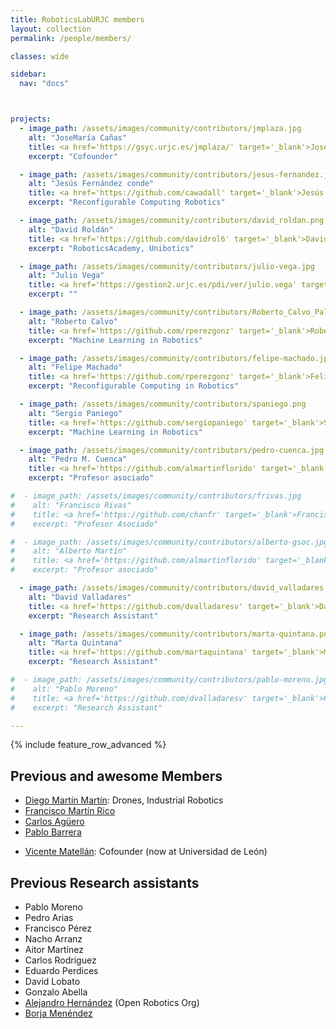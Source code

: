 ```yaml
---
title: RoboticsLabURJC members
layout: collection
permalink: /people/members/

classes: wide

sidebar:
  nav: "docs"



projects:
  - image_path: /assets/images/community/contributors/jmplaza.jpg
    alt: "JoseMaría Cañas"
    title: <a href='https://gsyc.urjc.es/jmplaza/' target='_blank'>JoseMaría Cañas</a>
    excerpt: "Cofounder"

  - image_path: /assets/images/community/contributors/jesus-fernandez.jpg
    alt: "Jesús Fernández conde"
    title: <a href='https://github.com/cawadall' target='_blank'>Jesús Fernández Conde</a>
    excerpt: "Reconfigurable Computing Robotics"

  - image_path: /assets/images/community/contributors/david_roldan.png
    alt: "David Roldán"
    title: <a href='https://github.com/davidrol6' target='_blank'>David Roldán</a>
    excerpt: "RoboticsAcademy, Unibotics"

  - image_path: /assets/images/community/contributors/julio-vega.jpg
    alt: "Julio Vega"
    title: <a href='https://gestion2.urjc.es/pdi/ver/julio.vega' target='_blank'>Julio Vega</a>
    excerpt: ""

  - image_path: /assets/images/community/contributors/Roberto_Calvo_Palomino.jpg
    alt: "Roberto Calvo"
    title: <a href='https://github.com/rperezgonz' target='_blank'>Roberto Calvo</a>
    excerpt: "Machine Learning in Robotics"

  - image_path: /assets/images/community/contributors/felipe-machado.jpg
    alt: "Felipe Machado"
    title: <a href='https://github.com/rperezgonz' target='_blank'>Felipe Machado</a>
    excerpt: "Reconfigurable Computing in Robotics"

  - image_path: /assets/images/community/contributors/spaniego.png
    alt: "Sergio Paniego"
    title: <a href='https://github.com/sergiopaniego' target='_blank'>Sergio Paniego</a>
    excerpt: "Machine Learning in Robotics"

  - image_path: /assets/images/community/contributors/pedro-cuenca.jpg
    alt: "Pedro M. Cuenca"
    title: <a href='https://github.com/almartinflorido' target='_blank'>Pedro M. Cuenca</a>
    excerpt: "Profesor asociado"

#  - image_path: /assets/images/community/contributors/frivas.jpg
#    alt: "Francisco Rivas"
#    title: <a href='https://github.com/chanfr' target='_blank'>Francisco Rivas</a>
#    excerpt: "Profesor Asociado"

#  - image_path: /assets/images/community/contributors/alberto-gsoc.jpg
#    alt: "Alberto Martín"
#    title: <a href='https://github.com/almartinflorido' target='_blank'>Alberto Martín</a>
#    excerpt: "Profesor asociado"

  - image_path: /assets/images/community/contributors/david_valladares.png
    alt: "David Valladares"
    title: <a href='https://github.com/dvalladaresv' target='_blank'>David Valladares</a>
    excerpt: "Research Assistant"

  - image_path: /assets/images/community/contributors/marta-quintana.png
    alt: "Marta Quintana"
    title: <a href='https://github.com/martaquintana' target='_blank'>Marta Quintana</a>
    excerpt: "Research Assistant"

#  - image_path: /assets/images/community/contributors/pablo-moreno.jpg
#    alt: "Pablo Moreno"
#    title: <a href='https://github.com/dvalladaresv' target='_blank'>Pablo Moreno</a>
#    excerpt: "Research Assistant"

---
```



{% include feature_row_advanced %}

## Previous and awesome Members

- [Diego Martín Martín](): Drones, Industrial Robotics
- [Francisco Martín Rico](https://github.com/almartinflorido)
- [Carlos Agüero](https://github.com/jordonezcerezo) 
- [Pablo Barrera](https://github.com/crodriguezgarci)
<!--  - [Juan Gonzalez](https://github.com/Obijuan): FPGA-robotics. -->
- [Vicente Matellán](): Cofounder (now at Universidad de León)

## Previous Research assistants

- Pablo Moreno
- Pedro Arias
- Francisco Pérez
- Nacho Arranz
- Aitor Martínez
- Carlos Rodriguez
- Eduardo Perdices
- David Lobato
- Gonzalo Abella
- [Alejandro Hernández](https://github.com/ahcorde) (Open Robotics Org)
- [Borja Menéndez](https://github.com/bmenendez)